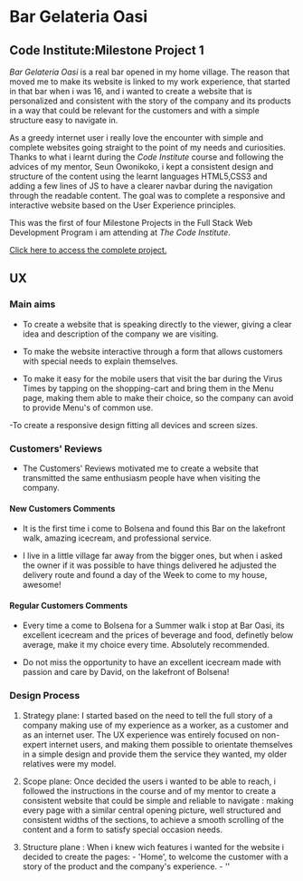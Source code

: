 # Bar Gelateria Oasi

## Code Institute:Milestone Project 1

*Bar Gelateria Oasi* is a real bar opened in my home village.
The reason that moved me to make its website is linked to my work experience, that started in that bar when i was 16,
and i wanted to create a website that is personalized and consistent with the story of the company and its products
in a way that could be relevant for the customers and with a simple structure easy to navigate in.

As a greedy internet user i really love the encounter with simple and complete websites going straight to the point of my needs 
and curiosities.
Thanks to what i learnt during the *Code Institute* course and following the advices of my mentor, Seun Owonikoko,
i kept a consistent design and structure of the content using the learnt languages HTML5,CSS3 and adding a few lines of JS to have a clearer navbar during the navigation
through the readable content.
The goal was to complete a responsive and interactive website based on the User Experience principles.

This was the first of four Milestone Projects in the Full Stack Web Development Program i am attending at *The Code Institute*.

[Click here to access the complete project.](https://nicola2309.github.io/MS1/)


## UX

### Main aims

- To create a website that is speaking directly to the viewer, giving a clear idea and description of the company we are visiting.

- To make the website interactive through a form that allows customers with special needs to explain themselves. 

- To make it easy for the mobile users that visit the bar during the Virus Times by tapping on the shopping-cart and bring them in the Menu page, making them able to make their choice, 
  so the company can avoid to provide Menu's of common use.

-To create a responsive design fitting all devices and screen sizes.


### Customers' Reviews
- The Customers' Reviews motivated me to create a website that transmitted the same enthusiasm people have when visiting the company.

#### New Customers Comments

- It is the first time i come to Bolsena and found this Bar on the lakefront walk, amazing icecream, and professional service.

- I live in a little village far away from the bigger ones, but when i asked the owner if it was possible to have things delivered he adjusted the
  delivery route and found a day of the Week to come to my house, awesome!

#### Regular Customers Comments

- Every time a come to Bolsena for a Summer walk i stop at Bar Oasi, its excellent icecream and the prices of beverage and food, definetly below average, make it my choice every time. Absolutely recommended.

- Do not miss the opportunity to have an excellent icecream made with passion and care by David, on the lakefront of Bolsena!

### Design Process

1. Strategy plane: I started based on the need to tell the full story of a company making use of my experience as a worker, as a customer and as an internet user. The UX experience was entirely focused on non-expert internet users, and making them possible to orientate themselves in a simple design and provide them the service they wanted, my older relatives were my model.

2. Scope plane: Once decided the users i wanted to be able to reach, i followed the instructions in the course and of my mentor to create a consistent website that could be simple and reliable to navigate : making every page with a similar central opening picture, well structured and consistent widths of the sections, to achieve a smooth scrolling of the content and a form to satisfy special occasion needs.

3. Structure plane : When i knew wich features i wanted for the website i decided to create the pages: - 'Home', to welcome the customer with a story of the product and the company's experience.
                                                                                                       - ''